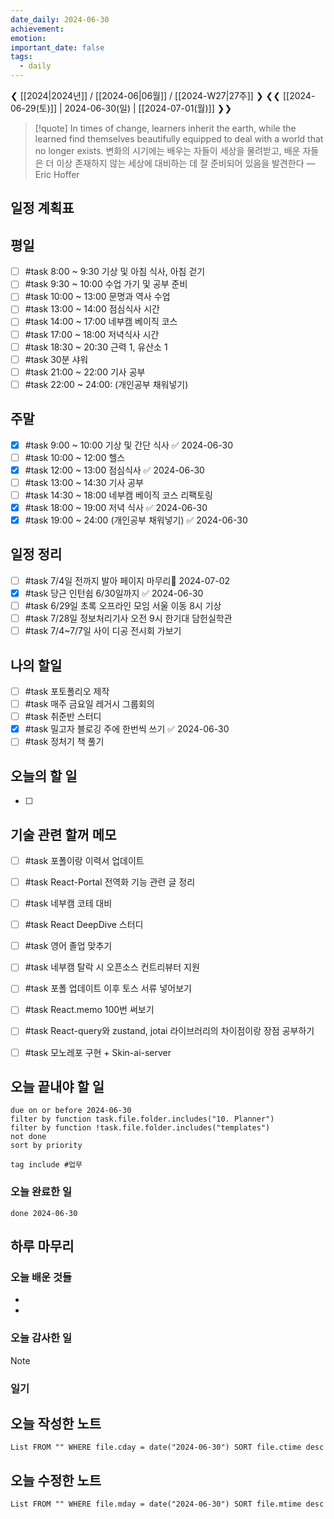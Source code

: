 ```yaml
---
date_daily: 2024-06-30
achievement: 
emotion: 
important_date: false
tags:
  - daily
---
```

❮ [[2024|2024년]] / [[2024-06|06월]] / [[2024-W27|27주]] ❯
❮❮ [[2024-06-29(토)]] | 2024-06-30(일) | [[2024-07-01(월)]] ❯❯

> [!quote] In times of change, learners inherit the earth, while the learned find themselves beautifully equipped to deal with a world that no longer exists.
> 변화의 시기에는 배우는 자들이 세상을 물려받고, 배운 자들은 더 이상 존재하지 않는 세상에 대비하는 데 잘 준비되어 있음을 발견한다
> — Eric Hoffer

## 일정 계획표
## 평일

- [ ] #task 8:00 ~ 9:30 기상 및 아침 식사, 아침 걷기
- [ ] #task 9:30 ~ 10:00 수업 가기 및 공부 준비
- [ ] #task 10:00 ~ 13:00 문명과 역사 수업
- [ ] #task 13:00 ~ 14:00 점심식사 시간
- [ ] #task 14:00 ~ 17:00 네부캠 베이직 코스
- [ ] #task 17:00 ~ 18:00 저녁식사 시간
- [ ] #task 18:30 ~ 20:30 근력 1, 유산소 1
- [ ] #task 30분 샤워
- [ ] #task 21:00 ~ 22:00 기사 공부
- [ ] #task 22:00 ~ 24:00: (개인공부 채워넣기)

## 주말

- [x] #task 9:00 ~ 10:00 기상 및 간단 식사 ✅ 2024-06-30
- [ ] #task 10:00 ~ 12:00 헬스
- [x] #task 12:00 ~ 13:00 점심식사 ✅ 2024-06-30
- [ ] #task 13:00 ~ 14:30 기사 공부
- [ ] #task 14:30 ~ 18:00 네부캠 베이직 코스 리팩토링
- [x] #task 18:00 ~ 19:00 저녁 식사 ✅ 2024-06-30
- [x] #task 19:00 ~ 24:00 (개인공부 채워넣기) ✅ 2024-06-30

## 일정 정리
- [ ] #task 7/4일 전까지 발아 페이지 마무리📅 2024-07-02 
- [x] #task 당근 인턴쉽 6/30일까지 ✅ 2024-06-30
- [ ] #task 6/29일 초록 오프라인 모임 서울 이동 8시 기상
- [ ] #task 7/28일 정보처리기사 오전 9시 한기대 담헌실학관
- [ ] #task 7/4~7/7일 사이 디공 전시회 가보기

 ## 나의 할일

- [ ] #task 포토폴리오 제작
- [ ] #task 매주 금요일 레거시 그룹회의
- [ ] #task 취준반 스터디
- [x] #task 밀고자 블로깅 주에 한번씩 쓰기 ✅ 2024-06-30
- [ ] #task 정처기 책 풀기

## 오늘의 할 일
- [ ] 

## 기술 관련 할꺼 메모

- [ ] #task 포폴이랑 이력서 업데이트
- [ ] #task React-Portal 전역화 기능 관련 글 정리
- [ ] #task 네부캠 코테 대비
- [ ] #task React DeepDive 스터디
- [ ] #task 영어 졸업 맞추기
- [ ] #task 네부캠 탈락 시 오픈소스 컨트리뷰터 지원
- [ ] #task 포폴 업데이트 이후 토스 서류 넣어보기
- [ ] #task React.memo 100번 써보기
- [ ] #task React-query와 zustand, jotai 라이브러리의 차이점이랑 장점 공부하기
- [ ] #task 모노레포 구현 + Skin-ai-server


## 오늘 끝내야 할 일
```tasks
due on or before 2024-06-30
filter by function task.file.folder.includes("10. Planner")
filter by function !task.file.folder.includes("templates")
not done
sort by priority
```
```tasks
tag include #업무 
```


### 오늘 완료한 일
```tasks
done 2024-06-30
```

## 하루 마무리
### 오늘 배운 것들
- 
- 
### 오늘 감사한 일
>[!note]
>
### 일기

## 오늘 작성한 노트
```dataview
List FROM "" WHERE file.cday = date("2024-06-30") SORT file.ctime desc

```

## 오늘 수정한 노트
```dataview
List FROM "" WHERE file.mday = date("2024-06-30") SORT file.mtime desc


```